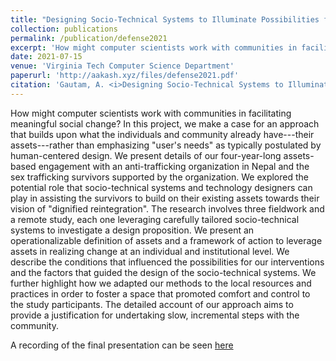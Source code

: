 ```yaml
---
title: "Designing Socio-Technical Systems to Illuminate Possibilities for a Vulnerable Population"
collection: publications
permalink: /publication/defense2021
excerpt: 'How might computer scientists work with communities in facilitating meaningful social change?. [Link to the recorded presentation.](https://youtu.be/gV0-JqEYosU)'
date: 2021-07-15
venue: 'Virginia Tech Computer Science Department'
paperurl: 'http://aakash.xyz/files/defense2021.pdf'
citation: 'Gautam, A. <i>Designing Socio-Technical Systems to Illuminate Possibilities for a Vulnerable Population</i>. Doctoral dissertation, Virginia Tech.'
---
```

How might computer scientists work with communities in facilitating meaningful social change? In this project, we make a case for an approach that builds upon what the individuals and community already have---their assets---rather than emphasizing "user's needs" as typically postulated by human-centered design. We present details of our four-year-long assets-based engagement with an anti-trafficking organization in Nepal and the sex trafficking survivors supported by the organization. We explored the potential role that socio-technical systems and technology designers can play in assisting the survivors to build on their existing assets towards their vision of "dignified reintegration".   The research involves three fieldwork and a remote study, each one leveraging carefully tailored socio-technical systems to investigate a design proposition. We present an operationalizable definition of assets and a framework of action to leverage assets in realizing change at an individual and institutional level. We describe the conditions that influenced the possibilities for our interventions and the factors that guided the design of the socio-technical systems. We further highlight how we adapted our methods to the local resources and practices in order to foster a space that promoted comfort and control to the study participants. The detailed account of our approach aims to provide a justification for undertaking slow, incremental steps with the community.  


A recording of the final presentation can be seen [here](https://youtu.be/gV0-JqEYosU)
